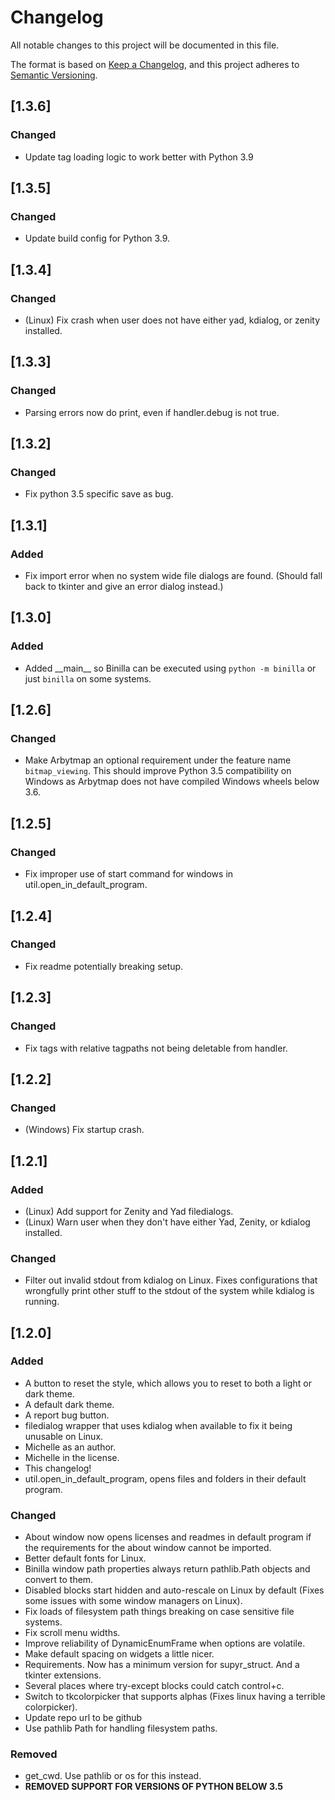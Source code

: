 # Changelog
All notable changes to this project will be documented in this file.

The format is based on [Keep a Changelog](https://keepachangelog.com/en/1.0.0/),
and this project adheres to [Semantic Versioning](https://semver.org/spec/v2.0.0.html).

## [1.3.6]
### Changed
 - Update tag loading logic to work better with Python 3.9

## [1.3.5]
### Changed
 - Update build config for Python 3.9.

## [1.3.4]
### Changed
 - (Linux) Fix crash when user does not have either yad, kdialog, or zenity installed.

## [1.3.3]
### Changed
 - Parsing errors now do print, even if handler.debug is not true.

## [1.3.2]
### Changed
 - Fix python 3.5 specific save as bug.

## [1.3.1]
### Added
 - Fix import error when no system wide file dialogs are found. (Should fall back to tkinter and give an error dialog instead.)

## [1.3.0]
### Added
 - Added \_\_main\_\_ so Binilla can be executed using `python -m binilla` or just `binilla` on some systems.

## [1.2.6]
### Changed
 - Make Arbytmap an optional requirement under the feature name `bitmap_viewing`. This should improve Python 3.5 compatibility on Windows as Arbytmap does not have compiled Windows wheels below 3.6.

## [1.2.5]
### Changed
 - Fix improper use of start command for windows in util.open_in_default_program.

## [1.2.4]
### Changed
 - Fix readme potentially breaking setup.

## [1.2.3]
### Changed
 - Fix tags with relative tagpaths not being deletable from handler.

## [1.2.2]
### Changed
 - (Windows) Fix startup crash.

## [1.2.1]
### Added
 - (Linux) Add support for Zenity and Yad filedialogs.
 - (Linux) Warn user when they don't have either Yad, Zenity, or kdialog installed.

### Changed
 - Filter out invalid stdout from kdialog on Linux. Fixes configurations that wrongfully print other stuff to the stdout of the system while kdialog is running.

## [1.2.0]
### Added
 - A button to reset the style, which allows you to reset to both a light or dark theme.
 - A default dark theme.
 - A report bug button.
 - filedialog wrapper that uses kdialog when available to fix it being unusable on Linux.
 - Michelle as an author.
 - Michelle in the license.
 - This changelog!
 - util.open_in_default_program, opens files and folders in their default program.

### Changed
 - About window now opens licenses and readmes in default program if the requirements for the about window cannot be imported.
 - Better default fonts for Linux.
 - Binilla window path properties always return pathlib.Path objects and convert to them.
 - Disabled blocks start hidden and auto-rescale on Linux by default (Fixes some issues with some window managers on Linux).
 - Fix loads of filesystem path things breaking on case sensitive file systems.
 - Fix scroll menu widths.
 - Improve reliability of DynamicEnumFrame when options are volatile.
 - Make default spacing on widgets a little nicer.
 - Requirements. Now has a minimum version for supyr_struct. And a tkinter extensions.
 - Several places where try-except blocks could catch control+c.
 - Switch to tkcolorpicker that supports alphas (Fixes linux having a terrible colorpicker).
 - Update repo url to be github
 - Use pathlib Path for handling filesystem paths.

### Removed
 - get_cwd. Use pathlib or os for this instead.
 - **REMOVED SUPPORT FOR VERSIONS OF PYTHON BELOW 3.5**
